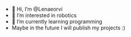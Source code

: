 - 👋 Hi, I’m @Lenaeorvi
- 👀 I’m interested in robotics
- 🌱 I’m currently learning programming
- Maybe in the future I will publish my projects :) 

<!---
Lenaeorvi/Lenaeorvi is a ✨ special ✨ repository because its `README.md` (this file) appears on your GitHub profile.
You can click the Preview link to take a look at your changes.
--->
